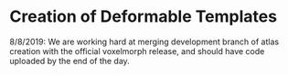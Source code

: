 # Creation of Deformable Templates

8/8/2019: We are working hard at merging development branch of atlas creation with the official voxelmorph release, and should have code uploaded by the end of the day.

